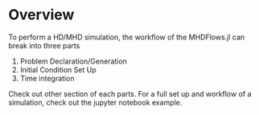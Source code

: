 # Overview

To perform a HD/MHD simulation, the workflow of the MHDFlows.jl can break into three parts

1. Problem Declaration/Generation 
2. Initial Condition Set Up
3. Time integration 

Check out other section of each parts. For a full set up and workflow of a simulation, check out the jupyter notebook example. 


